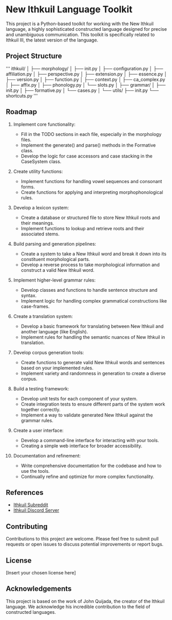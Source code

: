 # New Ithkuil Language Toolkit

This project is a Python-based toolkit for working with the New Ithkuil language, a highly sophisticated constructed language designed for precise and unambiguous communication. This toolkit is specifically related to Ithkuil III, the latest version of the language.

## Project Structure

'''
ithkuil/
│
├── morphology/
│   ├── init.py
│   ├── configuration.py
│   ├── affiliation.py
│   ├── perspective.py
│   ├── extension.py
│   ├── essence.py
│   ├── version.py
│   ├── function.py
│   ├── context.py
│   ├── ca_complex.py
│   ├── affix.py
│   ├── phonology.py
│   └── slots.py
│
├── grammar/
│   ├── init.py
│   ├── formative.py
│   └── cases.py
│
└── utils/
    ├── init.py
    └── shortcuts.py
'''

## Roadmap

1. Implement core functionality:
   - Fill in the TODO sections in each file, especially in the morphology files.
   - Implement the generate() and parse() methods in the Formative class.
   - Develop the logic for case accessors and case stacking in the CaseSystem class.

2. Create utility functions:
   - Implement functions for handling vowel sequences and consonant forms.
   - Create functions for applying and interpreting morphophonological rules.

3. Develop a lexicon system:
   - Create a database or structured file to store New Ithkuil roots and their meanings. 
   - Implement functions to lookup and retrieve roots and their associated stems.

4. Build parsing and generation pipelines:
   - Create a system to take a New Ithkuil word and break it down into its constituent morphological parts.
   - Develop a reverse process to take morphological information and construct a valid New Ithkuil word.

5. Implement higher-level grammar rules:
   - Develop classes and functions to handle sentence structure and syntax.
   - Implement logic for handling complex grammatical constructions like case-frames.

6. Create a translation system:
   - Develop a basic framework for translating between New Ithkuil and another language (like English).
   - Implement rules for handling the semantic nuances of New Ithkuil in translation.

7. Develop corpus generation tools:
   - Create functions to generate valid New Ithkuil words and sentences based on your implemented rules.
   - Implement variety and randomness in generation to create a diverse corpus.

8. Build a testing framework:
   - Develop unit tests for each component of your system.
   - Create integration tests to ensure different parts of the system work together correctly.
   - Implement a way to validate generated New Ithkuil against the grammar rules.

9. Create a user interface:
   - Develop a command-line interface for interacting with your tools.
   - Creating a simple web interface for broader accessibility.

10. Documentation and refinement:
    - Write comprehensive documentation for the codebase and how to use the tools.
    - Continually refine and optimize for more complex functionality.

## References

- [Ithkuil Subreddit](https://www.reddit.com/r/Ithkuil/comments/nnvuzn/welcome_to_the_ithkuil_subreddit_read_this_first/)
- [Ithkuil Discord Server](https://discord.com/invite/WgFrX8J)

## Contributing

Contributions to this project are welcome. Please feel free to submit pull requests or open issues to discuss potential improvements or report bugs.

## License

[Insert your chosen license here]

## Acknowledgements

This project is based on the work of John Quijada, the creator of the Ithkuil language. We acknowledge his incredible contribution to the field of constructed languages.